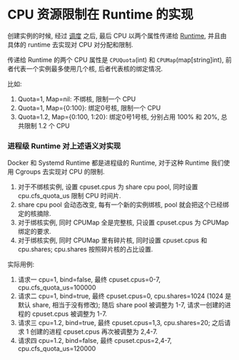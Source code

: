 # CPU 资源限制在 Runtime 的实现

创建实例的时候, 经过 [调度](TODO) 之后, 最后 CPU 以两个属性传递给 [Runtime](TODO), 并且由具体的 runtime 去实现对 CPU 对分配和限制.

传递给 Runtime 的两个 CPU 属性是 `CPUQuota`(int) 和 `CPUMap`(map[string]int), 前者代表一个实例最多使用几个核, 后者代表核的绑定情况.

比如:
1. Quota=1, Map=nil: 不绑核, 限制一个 CPU
2. Quota=1, Map={0:100}: 绑定0号核, 限制一个 CPU
3. Quota=1.2, Map={0:100, 1:20}: 绑定0号1号核, 分别占用 100% 和 20%, 总共限制 1.2 个 CPU

### 进程级 Runtime 对上述语义对实现

Docker 和 Systemd Runtime 都是进程级的 Runtime, 对于这种 Runtime 我们使用 Cgroups 去实现对 CPU 的限制.

1. 对于不绑核实例, 设置 cpuset.cpus 为 share cpu pool, 同时设置 cpu.cfs_quota_us 限制 CPU 时间片.
2. share cpu pool 会动态改变, 每有一个新的实例绑核, pool 就会把这个已经绑定的核摘除.
3. 对于绑核实例, 同时 CPUMap 全是完整核, 只设置  cpuset.cpus 为 CPUMap 绑定的要求.
4. 对于绑核实例, 同时 CPUMap 里有碎片核, 同时设置 cpuset.cpus 和 cpu.shares; cpu.shares 按照碎片核的占比设置.

实际用例:

1. 请求一 cpu=1, bind=false, 最终 cpuset.cpus=0-7, cpu.cfs_quota_us=100000
2. 请求二 cpu=1, bind=true, 最终 cpuset.cpus=0, cpu.shares=1024 (1024 是默认 share, 相当于没有修改); 随后 share pool 被调整为 1-7, 请求一创建的进程的 cpuset.cpus 被调整为 1-7.
3. 请求三 cpu=1.2, bind=true, 最终 cpuset.cpus=1,3, cpu.shares=20; 之后请求 1 创建的进程 cpuset.cpus 再次被调整为 2,4-7.
4. 请求四 cpu=1.2, bind=false, 最终 cpuset.cpus=2,4-7, cpu.cfs_quota_us=120000
